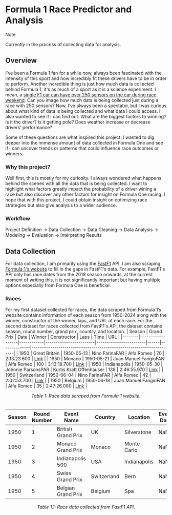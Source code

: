 # Formula 1 Race Predictor and Analysis
> [!NOTE]  
> Currently in the process of collecting data for analysis.

## Overview
I've been a Formula 1 fan for a while now, always been fascinated with the intensity of this sport and how incredibly fit these drivers have to be in order to perform. Another incredible thing is just how much data is collected behind Formula 1, it's as much of a sport as it is a science experiment. I mean, a [single F1 car can have over 250 sensors on the car during race weekend](https://www.mercedesamgf1.com/news/feature-data-and-electronics-in-f1-explained). Can you image how much data is being collected just during a race with 250 sensors? Now, I’ve always been a spectator, but I was curious about what kind of data is being collected and what data I could access. I also wanted to see if I can find out: What are the biggest factors to winning? Is it the driver? Is it getting pole? Does weather increase or decrease drivers’ performance?

Some of these questions are what inspired this project. I wanted to dig deeper into the immense amount of data collected in Formula One and see if I can uncover trends or patterns that could influence race outcomes or winners.

### Why this project?
Well first, this is mostly for my curiosity. I always wondered what happens behind the scenes with all the data that is being collected. I want to highlight what factors greatly impact the probability of a driver wining a race but also discover any other factors for insight on Formula One racing. I hope that with this project, I could obtain insight on optimizing race strategies but also give analysis to a wider audience.

### Workflow
Project Definition → Data Collection → Data Cleaning → Data Analysis → Modeling → Evaluation → Interpreting Results

## Data Collection
For data collection, I am primarily using the [FastF1](https://docs.fastf1.dev/) API. I am also scraping [Formula 1's website](https://www.formula1.com/en/results/2024/races) to fill in the gaps in FastF1's data. For example, FastF1's API only has race dates from the 2018 season onwards, at the current moment of writing this, it is not significantly important but having multiple options especially from Formula One is beneficial.

### Races
For my first dataset collected for races, the data scraped from Formula 1’s website contains information of each season from 1950-2024 along with the winner, constructor of the winner, laps, and URL of each race. For the second dataset for races collected from FastF1's API, the dataset contains season, round number, grand prix, country, and location.
| Season | Grand Prix       | Date       | Winner                 | Constructor            | Laps | Time         | URL                                                                 |
|--------|------------------|------------|------------------------|------------------------|------|--------------|---------------------------------------------------------------------|
| 1950   | Great Britain    | 1950-05-13 | Nino FarinaFAR         | Alfa Romeo             | 70   | 2:13:23.600  | [Link](https://www.formula1.com/en/results/1950/races/94/great-britain/race-result) |
| 1950   | Monaco           | 1950-05-21 | Juan Manuel FangioFAN  | Alfa Romeo             | 100  | 3:13:18.700  | [Link](https://www.formula1.com/en/results/1950/races/95/monaco/race-result)      |
| 1950   | Indianapolis     | 1950-05-30 | Johnnie ParsonsPAR     | Kurtis Kraft Offenhauser | 138 | 2:46:55.970  | [Link](https://www.formula1.com/en/results/1950/races/96/indianapolis/race-result) |
| 1950   | Switzerland      | 1950-06-04 | Nino FarinaFAR         | Alfa Romeo             | 42   | 2:02:53.700  | [Link](https://www.formula1.com/en/results/1950/races/97/switzerland/race-result) |
| 1950   | Belgium          | 1950-06-18 | Juan Manuel FangioFAN  | Alfa Romeo             | 35   | 2:47:26.000  | [Link](https://www.formula1.com/en/results/1950/races/98/belgium/race-result)    |

<div align="center">
    <i>Table 1: Race data scraped from Formula 1 website.</i>
</div>
<br>

| Season | Round Number | Event Name            | Country       | Location      | Event Date |
|--------|--------------|-----------------------|---------------|---------------|------------|
| 1950   | 1            | British Grand Prix   | UK            | Silverstone   | NaN        |
| 1950   | 2            | Monaco Grand Prix    | Monaco        | Monte-Carlo   | NaN        |
| 1950   | 3            | Indianapolis 500     | USA           | Indianapolis  | NaN        |
| 1950   | 4            | Swiss Grand Prix     | Switzerland   | Bern          | NaN        |
| 1950   | 5            | Belgian Grand Prix   | Belgium       | Spa           | NaN        |

<div align="center">
    <i>Table 1.1: Race data collected from FastF1 API.</i>
</div>
